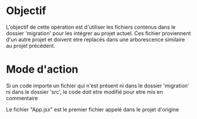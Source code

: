 # Objectif
L'objectif de cette opération est d'utiliser les fichiers contenus dans le dossier 'migration' pour les intégrer au projet actuel.
Ces fichier proviennent d'un autre projet et doivent etre replacés dans une arborescence similaire au projet précédent.

# Mode d'action
Si un code importe un fichier qui n'est présent ni dans le dossier 'migration' ni dans le dossier 'src', le code doit etre modifié pour etre mis en commentaire

Le fichier "App.jsx" est le premier fichier appelé dans le projet d'origine
